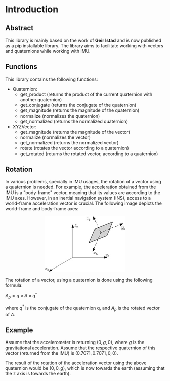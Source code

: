 # Introduction
## Abstract
This library is mainly based on the work of **Geir Istad** and is now published as a pip installable library. The library aims to facilitate working with vectors and quaternions while working with IMU.

## Functions
This library contains the following functions:
* Quaternion:
    * get_product (returns the product of the current quaternion with another quaternion)
    * get_conjugate (returns the conjugate of the quaternion)
    * get_magnitude (returns the magnitude of the quaternion)
    * normalize (normalizes the quaternion)
    * get_normalized (returns the normalized quaternion)
* XYZVector:
    * get_magnitude (returns the magnitude of the vector)
    * normalize (normalizes the vector)
    * get_normalized (returns the normalized vector)
    * rotate (rotates the vector according to a quaternion)
    * get_rotated (returns the rotated vector, according to a quaternion)

## Rotation
In various problems, specially in IMU usages, the rotation of a vector using a quaternion is needed. For example, the acceleration obtained from the IMU is a "body-frame" vector, meaning that its values are according to the IMU axes.
However, in an inertial navigation system (INS), access to a world-frame acceleration vector is crucial. The following image depicts the world-frame and body-frame axes:

<p align="center"><img src="src/body_world.jpg"></p>

The rotation of a vector, using a quaternion is done using the following formula:

$A_p=q\times A\times q^*$

where $q^*$ is the conjugate of the quaternion q, and $A_p$ is the rotated vector of $A$.

## Example
Assume that the accelerometer is returning $(0,g,0)$, where $g$ is the gravitational acceleration. Assume that the respective quaternion of this vector (returned from the IMU) is $(0.7071,0.7071,0,0)$.

The result of the rotation of the acceleration vector using the above quaternion would be $(0,0,g)$, which is now towards the earth (assuming that the z axis is towards the earth).